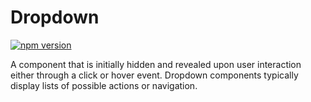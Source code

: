 # Dropdown

[![npm version](https://img.shields.io/npm/v/%40vrembem%2Fdropdown.svg)](https://www.npmjs.com/package/%40vrembem%2Fdropdown)

A component that is initially hidden and revealed upon user interaction either through a click or hover event. Dropdown components typically display lists of possible actions or navigation.
